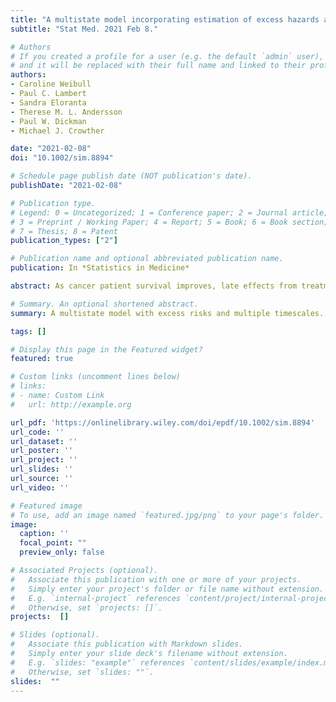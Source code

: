 ```yaml
---
title: "A multistate model incorporating estimation of excess hazards and multiple time scales"
subtitle: "Stat Med. 2021 Feb 8."

# Authors
# If you created a profile for a user (e.g. the default `admin` user), write the username (folder name) here 
# and it will be replaced with their full name and linked to their profile.
authors:
- Caroline Weibull
- Paul C. Lambert
- Sandra Eloranta
- Therese M. L. Andersson
- Paul W. Dickman
- Michael J. Crowther

date: "2021-02-08"
doi: "10.1002/sim.8894"

# Schedule page publish date (NOT publication's date).
publishDate: "2021-02-08"

# Publication type.
# Legend: 0 = Uncategorized; 1 = Conference paper; 2 = Journal article;
# 3 = Preprint / Working Paper; 4 = Report; 5 = Book; 6 = Book section;
# 7 = Thesis; 8 = Patent
publication_types: ["2"]

# Publication name and optional abbreviated publication name.
publication: In *Statistics in Medicine*

abstract: As cancer patient survival improves, late effects from treatment are becoming the next clinical challenge. Chemotherapy and radiotherapy, for example, potentially increase the risk of both morbidity and mortality from second malignancies and cardiovascular disease. To provide clinically relevant population-level measures of late effects, it is of importance to (1) simultaneously estimate the risks of both morbidity and mortality, (2) partition these risks into the component expected in the absence of cancer and the component due to the cancer and its treatment, and (3) incorporate the multiple time scales of attained age, calendar time, and time since diagnosis. Multistate models provide a framework for simultaneously studying morbidity and mortality, but do not solve the problem of partitioning the risks. However, this partitioning can be achieved by applying a relative survival framework, allowing us to directly quantify the excess risk. This article proposes a combination of these two frameworks, providing one approach to address (1) to (3). Using recently developed methods in multistate modeling, we incorporate estimation of excess hazards into a multistate model. Both intermediate and absorbing state risks can be partitioned and different transitions are allowed to have different and/or multiple time scales. We illustrate our approach using data on Hodgkin lymphoma patients and excess risk of diseases of the circulatory system, and provide user-friendly Stata software with accompanying example code.

# Summary. An optional shortened abstract.
summary: A multistate model with excess risks and multiple timescales.

tags: []

# Display this page in the Featured widget?
featured: true

# Custom links (uncomment lines below)
# links:
# - name: Custom Link
#   url: http://example.org

url_pdf: 'https://onlinelibrary.wiley.com/doi/epdf/10.1002/sim.8894'
url_code: ''
url_dataset: ''
url_poster: ''
url_project: ''
url_slides: ''
url_source: ''
url_video: ''

# Featured image
# To use, add an image named `featured.jpg/png` to your page's folder. 
image:
  caption: ''
  focal_point: ""
  preview_only: false

# Associated Projects (optional).
#   Associate this publication with one or more of your projects.
#   Simply enter your project's folder or file name without extension.
#   E.g. `internal-project` references `content/project/internal-project/index.md`.
#   Otherwise, set `projects: []`.
projects:  []

# Slides (optional).
#   Associate this publication with Markdown slides.
#   Simply enter your slide deck's filename without extension.
#   E.g. `slides: "example"` references `content/slides/example/index.md`.
#   Otherwise, set `slides: ""`.
slides:  ""
---
```

